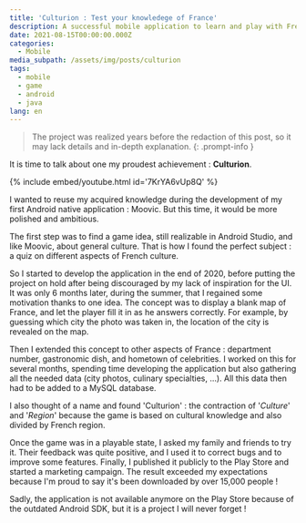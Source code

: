 ```yaml
---
title: 'Culturion : Test your knowledege of France'
description: A successful mobile application to learn and play with French culture.
date: 2021-08-15T00:00:00.000Z
categories:
  - Mobile
media_subpath: /assets/img/posts/culturion
tags:
  - mobile
  - game
  - android
  - java
lang: en
---
```


> The project was realized years before the redaction of this post, so it may lack details and in-depth explanation.
{: .prompt-info }

It is time to talk about one my proudest achievement : **Culturion**.

{% include embed/youtube.html id='7KrYA6vUp8Q' %}

I wanted to reuse my acquired knowledge during the development of my first Android native application : Moovic. But this time, it would be more polished and ambitious.

The first step was to find a game idea, still realizable in Android Studio, and like Moovic, about general culture. That is how I found the perfect subject : a quiz on different aspects of French culture.

So I started to develop the application in the end of 2020, before putting the project on hold after being discouraged by my lack of inspiration for the UI. It was only 6 months later, during the summer, that I regained some motivation thanks to one idea. 
The concept was to display a blank map of France, and let the player fill it in as he answers correctly. For example, by guessing which city the photo was taken in, the location of the city is revealed on the map.

Then I extended this concept to other aspects of France : department number, gastronomic dish, and hometown of celebrities. I worked on this for several months, spending time developing the application but also gathering all the needed data (city photos, culinary specialties, ...). All this data then had to be added to a MySQL database.

I also thought of a name and found 'Culturion' : the contraction of '*Culture*' and '*Region*' because the game is based on cultural knowledge and also divided by French region.

Once the game was in a playable state, I asked my family and friends to try it. Their feedback was quite positive, and I used it to correct bugs and to improve some features.
Finally, I published it publicly to the Play Store and started a marketing campaign. The result exceeded my expectations because I'm proud to say it's been downloaded by over 15,000 people !

Sadly, the application is not available anymore on the Play Store because of the outdated Android SDK, but it is a project I will never forget !
